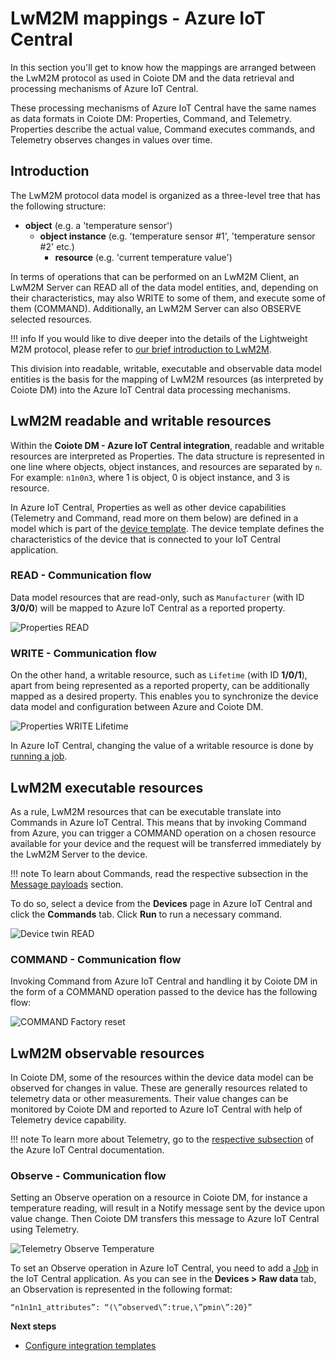 # LwM2M mappings - Azure IoT Central

In this section you'll get to know how the mappings are arranged between the LwM2M protocol as used in Coiote DM and the data retrieval and processing mechanisms of Azure IoT Central.

These processing mechanisms of Azure IoT Central have the same names as data formats in Coiote DM: Properties, Command, and Telemetry. Properties describe the actual value, Command executes commands, and Telemetry observes changes in values over time.

## Introduction

The LwM2M protocol data model is organized as a three-level tree that has the following structure:

 - **object** (e.g. a 'temperature sensor')
    - **object instance** (e.g. 'temperature sensor #1', 'temperature sensor #2' etc.)
        - **resource** (e.g. 'current temperature value')

In terms of operations that can be performed on an LwM2M Client, an LwM2M Server can READ all of the data model entities, and, depending on their characteristics, may also WRITE to some of them, and execute some of them (COMMAND). Additionally, an LwM2M Server can also OBSERVE selected resources.

!!! info
    If you would like to dive deeper into the details of the Lightweight M2M protocol, please refer to [our brief introduction to LwM2M](https://avsystem.github.io/Anjay-doc/LwM2M.html).

This division into readable, writable, executable and observable data model entities is the basis for the mapping of LwM2M resources (as interpreted by Coiote DM) into the Azure IoT Central data processing mechanisms.

## LwM2M readable and writable resources

Within the **Coiote DM - Azure IoT Central integration**, readable and writable resources are interpreted as Properties. The data structure is represented in one line where objects, object instances, and resources are separated by `n`. For example: `n1n0n3`, where 1 is object, 0 is object instance, and 3 is resource.

In Azure IoT Central, Properties as well as other device capabilities (Telemetry and Command, read more on them below) are defined in a model which is part of the [device template](https://docs.microsoft.com/en-us/azure/iot-central/core/concepts-device-templates). The device template defines the characteristics of the device that is connected to your IoT Central application.

### READ - Communication flow

Data model resources that are read-only, such as `Manufacturer` (with ID **3/0/0**) will be mapped to Azure IoT Central as a reported property.

![Properties READ](images/Properties.png "READ Manufacturer")

### WRITE - Communication flow

On the other hand, a writable resource, such as `Lifetime` (with ID **1/0/1**), apart from being represented as a reported property, can be additionally mapped as a desired property. This enables you to synchronize the device data model and configuration between Azure and Coiote DM.

![Properties WRITE Lifetime](images/Properties-WRITE.png "WRITE Lifetime")

In Azure IoT Central, changing the value of a writable resource is done by [running a job](https://docs.microsoft.com/en-us/azure/iot-central/core/howto-manage-devices-in-bulk).

## LwM2M executable resources

As a rule, LwM2M resources that can be executable translate into Commands in Azure IoT Central. This means that by invoking Command from Azure, you can trigger a COMMAND operation on a chosen resource available for your device and the request will be transferred immediately by the LwM2M Server to the device.

!!! note
    To learn about Commands, read the respective subsection in the [Message payloads](https://docs.microsoft.com/en-us/azure/iot-central/core/concepts-telemetry-properties-commands#commands) section.

To do so, select a device from the **Devices** page in Azure IoT Central and click the **Commands** tab. Click **Run** to run a necessary command.

![Device twin READ](images/commands.png "Commands tab")

### COMMAND - Communication flow

Invoking Command from Azure IoT Central and handling it by Coiote DM in the form of a COMMAND operation passed to the device has the following flow:

![COMMAND Factory reset](images/Command.png "COMMAND Factory reset")

## LwM2M observable resources

In Coiote DM, some of the resources within the device data model can be observed for changes in value. These are generally resources related to telemetry data or other measurements. Their value changes can be monitored by Coiote DM and reported to Azure IoT Central with help of Telemetry device capability.

!!! note
    To learn more about Telemetry, go to the [respective subsection](https://docs.microsoft.com/en-us/azure/iot-central/core/concepts-telemetry-properties-commands#telemetry) of the Azure IoT Central documentation.

### Observe - Communication flow

Setting an Observe operation on a resource in Coiote DM, for instance a temperature reading, will result in a Notify message sent by the device upon value change. Then Coiote DM transfers this message to Azure IoT Central using Telemetry.

![Telemetry Observe Temperature](images/Telemetry.png "Observe Temperature")

To set an Observe operation in Azure IoT Central, you need to add a [Job](../Azure_IoT_Central_integration/Set_an_Observation/#set-up-an-observation) in the IoT Central application. As you can see in the **Devices > Raw data** tab, an Observation is represented in the following format:

```
“n1n1n1_attributes”: “(\”observed\”:true,\”pmin\”:20}”
```

**Next steps**

* [Configure integration templates](https://iotdevzone.avsystem.com/docs/Azure_IoT_Integration_Guide/Configure_integration_templates/Azure_integration_templates/)
